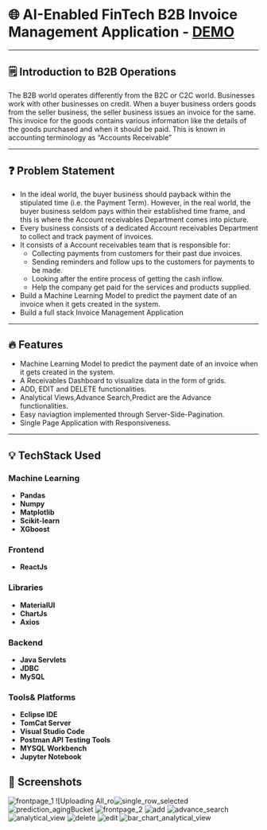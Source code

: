 # 🌐 AI-Enabled FinTech B2B Invoice Management Application - [DEMO](https://drive.google.com/file/d/1ma4deNGn0aF4oW27GTSH0jssG5VfT-LU/view?usp=sharing)


---



## 🗒️ Introduction to B2B Operations

The B2B world operates differently from the B2C or C2C world. Businesses work with other businesses on credit. When a buyer business orders goods from the seller business, the seller business issues an invoice for the same. This invoice for the goods contains various information like the details of the goods purchased and when it should be paid. This is known in accounting terminology as “Accounts Receivable”

---
## ❓ Problem Statement

- In the ideal world, the buyer business should payback within the stipulated time (i.e. the Payment Term). However, in the real world, the buyer business seldom pays   within their established time frame, and this is where the Account receivables Department comes into picture.
- Every business consists of a dedicated Account receivables Department to collect and track payment of invoices.
- It consists of a Account receivables team that is responsible for:
    - Collecting payments from customers for their past due invoices.
    - Sending reminders and follow ups to the customers for payments to be made.
    - Looking after the entire process of getting the cash inflow.
    - Help the company get paid for the services and products supplied.
- Build a Machine Learning Model to predict the payment date of an invoice when it gets created in the system.
- Build a full stack Invoice Management Application

---


## :fire: Features

- Machine Learning Model to predict the payment date of an invoice when it gets created in the system.
- A Receivables Dashboard to visualize data in the form of grids.
- ADD, EDIT and DELETE functionalities.
- Analytical Views,Advance Search,Predict are the Advance functionalities.
- Easy naviagtion implemented through Server-Side-Pagination.
- Single Page Application with Responsiveness.

---

## :bulb: TechStack Used

### Machine Learning

- **Pandas**
- **Numpy**
- **Matplotlib**
- **Scikit-learn**
- **XGboost**

### Frontend

- **ReactJs**

### Libraries

- **MaterialUI**
- **ChartJs**
- **Axios**

### Backend

- **Java Servlets**
- **JDBC**
- **MySQL**

### Tools& Platforms

- **Eclipse IDE**
- **TomCat Server**
- **Visual Studio Code**
- **Postman API Testing Tools**
- **MYSQL Workbench**
- **Jupyter Notebook**


## :iphone: Screenshots

![frontpage_1](https://user-images.githubusercontent.com/25785435/164988581-ce8a28a9-8f9b-49e3-8899-a71293cd804d.PNG)
![Uploading All_ro![single_row_selected](https://user-images.githubusercontent.com/25785435/164988651-aad9a267-9389-43e7-89d5-6c4f442fb8ac.PNG)
![prediction_agingBucket](https://user-images.githubusercontent.com/25785435/164988641-43dd7eb7-be7b-40dc-bca4-8baa96d10712.PNG)
![frontpage_2](https://user-images.githubusercontent.com/25785435/164988590-551b8b9e-d28b-4a22-a284-18e29b2032a7.PNG)
![add](https://user-images.githubusercontent.com/25785435/164988605-33f24ebf-c1c7-46d0-809e-9869b47b5744.PNG)
![advance_search](https://user-images.githubusercontent.com/25785435/164988609-1a36cfab-9094-4040-8288-93d4e7cd2b39.PNG)
![analytical_view](https://user-images.githubusercontent.com/25785435/164988629-e7f5b692-7bed-4a5d-a9d6-f5cd60c0b4df.PNG)
![delete](https://user-images.githubusercontent.com/25785435/164988632-b1d3f504-490a-423b-b77b-806f4570c906.PNG)
![edit](https://user-images.githubusercontent.com/25785435/164988633-1b4691d4-a3b1-47fd-bef3-c082db1cf1e7.PNG)
![bar_chart_analytical_view](https://user-images.githubusercontent.com/25785435/164988659-23abaf80-9fd8-47af-bed1-c1de5bfc9089.PNG)

